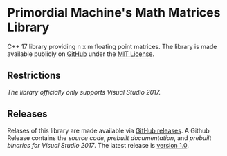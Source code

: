 # Primordial Machine's Math Matrices Library
C++ 17 library providing n x m floating point matrices. 
The library is made available publicly on [GitHub](https://github.com/primordialmachine/math-matrices) under the [MIT License](https://github.com/primordialmachine/math-matrices/blob/master/LICENSE).

## Restrictions
*The library officially only supports Visual Studio 2017.*

## Releases
Relases of this library are made available via [GitHub releases](https://github.com/primordialmachine/math-matrices/releases/). A Github Release contains the *source code*, *prebuilt documentation*, and *prebuilt binaries for Visual Studio 2017*. The latest release is [version 1.0](https://github.com/primordialmachine/math-matrices/releases/latest).
